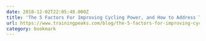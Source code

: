 ```yaml
---
date: 2018-12-02T22:05:48.000Z
title: 'The 5 Factors For Improving Cycling Power, and How to Address Them With Strength Training'
url: https://www.trainingpeaks.com/blog/the-5-factors-for-improving-cycling-power-and-how-to-address-them-with-strength-training/
category: bookmark
---
```

